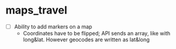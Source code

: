 # maps_travel

- [ ] Ability to add markers on a map 
    - Coordinates have to be flipped; API sends an array, like with long&lat. However geocodes are written as lat&long